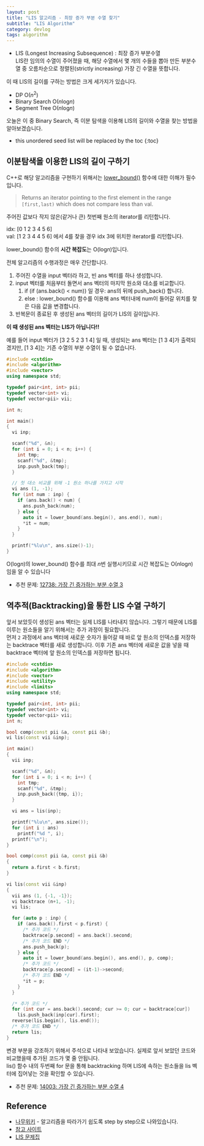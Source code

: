 ```yaml
---
layout: post
title: "LIS 알고리즘 - 최장 증가 부분 수열 찾기"
subtitle: "LIS Algorithm"
category: devlog
tags: algorithm
---
```


* LIS (Longest Increasing Subsequence) : 최장 증가 부분수열<br>
LIS란 임의의 수열이 주어졌을 때, 해당 수열에서 몇 개의 수들을 뽑아 만든 부분수열 중 오름차순으로 정렬된(strictly increasing) 가장 긴 수열을 뜻합니다.

이 때 LIS의 길이를 구하는 방법은 크게 세가지가 있습니다.

* DP            O(*n*<sup>2</sup>)
* Binary Search O(*n*log*n*)
* Segment Tree  O(*n*log*n*)

오늘은 이 중 Binary Search, 즉 이분 탐색을 이용해 LIS의 길이와 수열을 찾는 방법을 알아보겠습니다.

<!--more-->

* this unordered seed list will be replaced by the toc
{:toc}

## 이분탐색을 이용한 LIS의 길이 구하기

C++로 해당 알고리즘을 구현하기 위해서는 [lower_bound()] 함수에 대한 이해가 필수입니다.

> Returns an iterator pointing to the first element in the range `[first,last)` which does not compare less than val.

주어진 값보다 작지 않은(같거나 큰) 첫번째 원소의 iterator를 리턴합니다.<br>

idx: [0  1  2  3  4  5  6]<br>
val: [1  2  3  4  4  5  6] 에서 4를 찾을 경우 idx 3에 위치한 iterator를 리턴합니다.

lower_bound() 함수의 **시간 복잡도**는 O(log*n*)입니다.<br>

전체 알고리즘의 수행과정은 매우 간단합니다.

1. 주어진 수열을 input 벡터라 하고, 빈 ans 벡터를 하나 생성합니다.
2. input 벡터를 처음부터 돌면서 ans 벡터의 마지막 원소와 대소를 비교합니다.
   1. if (if (ans.back() < num)) 일 경우: ans의 뒤에 push_back() 합니다.
   2. else : lower_bound() 함수를 이용해 ans 벡터내에 num이 들어갈 위치를 찾은 다음 값을 변경합니다.
3. 반복문이 종료된 후 생성된 ans 벡터의 길이가 LIS의 길이입니다.

**이 때 생성된 ans 벡터는 LIS가 아닙니다!!**<br>

예를 들어 input 벡터가 [3  2  5  2  3  1  4] 일 때, 생성되는 ans 벡터는 [1  3  4]가 출력되겠지만, [1  3  4]는 기존 수열의 부분 수열이 될 수 없습니다.<br>

```c++
#include <cstdio>
#include <algorithm>
#include <vector>
using namespace std;

typedef pair<int, int> pii;
typedef vector<int> vi;
typedef vector<pii> vii;

int n;

int main()
{
  vi inp;

  scanf("%d", &n);
  for (int i = 0; i < n; i++) {
    int tmp;
    scanf("%d", &tmp);
    inp.push_back(tmp);
  }

  // 첫 대소 비교를 위해 -1 원소 하나를 가지고 시작
  vi ans (1, -1);
  for (int num : inp) {
    if (ans.back() < num) {
      ans.push_back(num);
    } else {
      auto it = lower_bound(ans.begin(), ans.end(), num);
      *it = num;
    }
  }

  printf("%lu\n", ans.size()-1);
}
```

O(log*n*)의 lower_bound() 함수를 최대 *n*번 실행시키므로 시간 복잡도는 O(*n*log*n*) 임을 알 수 있습니다<br>

* 추천 문제: [12738: 가장 긴 증가하는 부분 수열 3]

## 역추적(Backtracking)을 통한 LIS 수열 구하기

앞서 보았듯이 생성된 ans 벡터는 실제 LIS를 나타내지 않습니다. 그렇기 때문에 LIS를 이루는 원소들을 알기 위해서는 추가 과정이 필요합니다.<br>먼저 `2` 과정에서 ans 벡터에 새로운 숫자가 들어갈 때 바로 앞 원소의 인덱스를 저장하는 backtrace 벡터를 새로 생성합니다. 이후 기존 ans 벡터에 새로운 값을 넣을 때 backtrace 벡터에 앞 원소의 인덱스를 저장하면 됩니다.

```c++
#include <cstdio>
#include <algorithm>
#include <vector>
#include <utility>
#include <limits>
using namespace std;

typedef pair<int, int> pii;
typedef vector<int> vi;
typedef vector<pii> vii;
int n;

bool comp(const pii &a, const pii &b);
vi lis(const vii &inp);

int main()
{
  vii inp;

  scanf("%d", &n);
  for (int i = 0; i < n; i++) {
    int tmp;
    scanf("%d", &tmp);
    inp.push_back({tmp, i});
  }

  vi ans = lis(inp);

  printf("%lu\n", ans.size());
  for (int i : ans)
    printf("%d ", i);
  printf("\n");
}

bool comp(const pii &a, const pii &b)
{
  return a.first < b.first;
}

vi lis(const vii &inp)
{
  vii ans (1, {-1, -1});
  vi backtrace (n+1, -1);
  vi lis;

  for (auto p : inp) {
    if (ans.back().first < p.first) {
      /* 추가 코드 */
      backtrace[p.second] = ans.back().second;
      /* 추가 코드 END */
      ans.push_back(p);
    } else {
      auto it = lower_bound(ans.begin(), ans.end(), p, comp);
      /* 추가 코드 */
      backtrace[p.second] = (it-1)->second;
      /* 추가 코드 END */
      *it = p;
    }
  }

  /* 추가 코드 */
  for (int cur = ans.back().second; cur >= 0; cur = backtrace[cur])
    lis.push_back(inp[cur].first);
  reverse(lis.begin(), lis.end());
  /* 추가 코드 END */
  return lis;
}
```

변경 부분을 강조하기 위해서 주석으로 나타내 보았습니다. 실제로 앞서 보았던 코드와 비교했을때 추가된 코드가 몇 줄 안됩니다.<br>
lis() 함수 내의 두번째 for 문을 통해 backtracking 하며 LIS에 속하는 원소들을 lis 벡터에 집어넣는 것을 확인할 수 있습니다.

* 추천 문제: [14003: 가장 긴 증가하는 부분 수열 4]

## Reference

* [나무위키] - 알고리즘을 따라가기 쉽도록 step by step으로 나와있습니다.
* [참고 사이트]
* [LIS 문제집]

<!-- Links -->
[lower_bound()]: http://www.cplusplus.com/reference/algorithm/lower_bound/ "C++ Reference"
[12738: 가장 긴 증가하는 부분 수열 3]: https://www.acmicpc.net/problem/12738 "12738"
[14003: 가장 긴 증가하는 부분 수열 4]: https://www.acmicpc.net/problem/14003 "14003"
[나무위키]: https://namu.wiki/w/%EC%B5%9C%EC%9E%A5%20%EC%A6%9D%EA%B0%80%20%EB%B6%80%EB%B6%84%20%EC%88%98%EC%97%B4 "최장 증가 부분 수열"
[참고 사이트]: http://gumgood.tistory.com/entry/Longest-Increasing-Subsequence "gumgood"
[LIS 문제집]: https://www.acmicpc.net/workbook/view/801 "문제집: LIS(cokcjswo)"